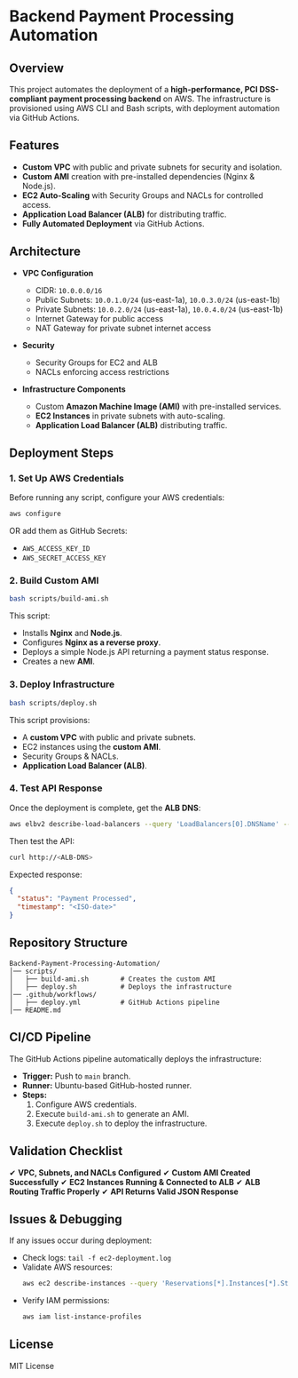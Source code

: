 # Backend Payment Processing Automation

## Overview
This project automates the deployment of a **high-performance, PCI DSS-compliant payment processing backend** on AWS. The infrastructure is provisioned using AWS CLI and Bash scripts, with deployment automation via GitHub Actions.

## Features
- **Custom VPC** with public and private subnets for security and isolation.
- **Custom AMI** creation with pre-installed dependencies (Nginx & Node.js).
- **EC2 Auto-Scaling** with Security Groups and NACLs for controlled access.
- **Application Load Balancer (ALB)** for distributing traffic.
- **Fully Automated Deployment** via GitHub Actions.

## Architecture
- **VPC Configuration**
  - CIDR: `10.0.0.0/16`
  - Public Subnets: `10.0.1.0/24` (us-east-1a), `10.0.3.0/24` (us-east-1b)
  - Private Subnets: `10.0.2.0/24` (us-east-1a), `10.0.4.0/24` (us-east-1b)
  - Internet Gateway for public access
  - NAT Gateway for private subnet internet access

- **Security**
  - Security Groups for EC2 and ALB
  - NACLs enforcing access restrictions

- **Infrastructure Components**
  - Custom **Amazon Machine Image (AMI)** with pre-installed services.
  - **EC2 Instances** in private subnets with auto-scaling.
  - **Application Load Balancer (ALB)** distributing traffic.

## Deployment Steps

### 1. **Set Up AWS Credentials**
Before running any script, configure your AWS credentials:
```bash
aws configure
```
OR add them as GitHub Secrets:
- `AWS_ACCESS_KEY_ID`
- `AWS_SECRET_ACCESS_KEY`

### 2. **Build Custom AMI**
```bash
bash scripts/build-ami.sh
```
This script:
- Installs **Nginx** and **Node.js**.
- Configures **Nginx as a reverse proxy**.
- Deploys a simple Node.js API returning a payment status response.
- Creates a new **AMI**.

### 3. **Deploy Infrastructure**
```bash
bash scripts/deploy.sh
```
This script provisions:
- A **custom VPC** with public and private subnets.
- EC2 instances using the **custom AMI**.
- Security Groups & NACLs.
- **Application Load Balancer (ALB)**.

### 4. **Test API Response**
Once the deployment is complete, get the **ALB DNS**:
```bash
aws elbv2 describe-load-balancers --query 'LoadBalancers[0].DNSName' --output text
```
Then test the API:
```bash
curl http://<ALB-DNS>
```
Expected response:
```json
{
  "status": "Payment Processed",
  "timestamp": "<ISO-date>"
}
```

## Repository Structure
```
Backend-Payment-Processing-Automation/
│── scripts/
│   ├── build-ami.sh        # Creates the custom AMI
│   ├── deploy.sh           # Deploys the infrastructure
│── .github/workflows/
│   ├── deploy.yml          # GitHub Actions pipeline
│── README.md
```

## CI/CD Pipeline
The GitHub Actions pipeline automatically deploys the infrastructure:
- **Trigger:** Push to `main` branch.
- **Runner:** Ubuntu-based GitHub-hosted runner.
- **Steps:**
  1. Configure AWS credentials.
  2. Execute `build-ami.sh` to generate an AMI.
  3. Execute `deploy.sh` to deploy the infrastructure.

## Validation Checklist
✔ **VPC, Subnets, and NACLs Configured**
✔ **Custom AMI Created Successfully**
✔ **EC2 Instances Running & Connected to ALB**
✔ **ALB Routing Traffic Properly**
✔ **API Returns Valid JSON Response**

## Issues & Debugging
If any issues occur during deployment:
- Check logs: `tail -f ec2-deployment.log`
- Validate AWS resources:
  ```bash
  aws ec2 describe-instances --query 'Reservations[*].Instances[*].State.Name'
  ```
- Verify IAM permissions:
  ```bash
  aws iam list-instance-profiles
  ```

## License
MIT License

